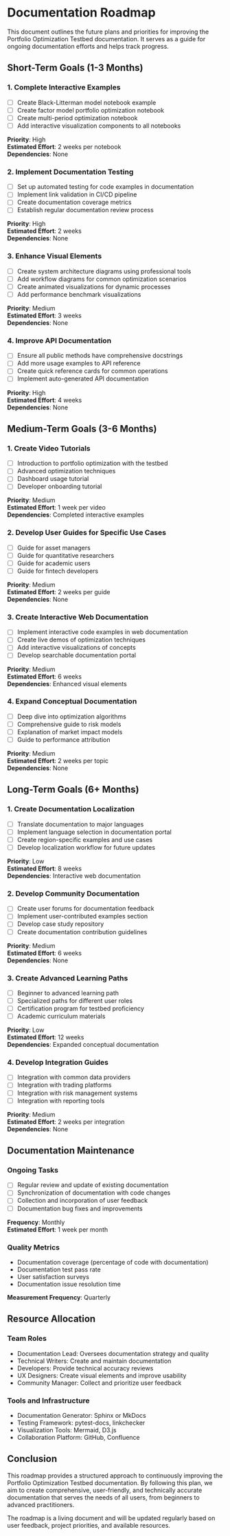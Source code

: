 # Documentation Roadmap

This document outlines the future plans and priorities for improving the Portfolio Optimization Testbed documentation. It serves as a guide for ongoing documentation efforts and helps track progress.

## Short-Term Goals (1-3 Months)

### 1. Complete Interactive Examples

- [ ] Create Black-Litterman model notebook example
- [ ] Create factor model portfolio optimization notebook
- [ ] Create multi-period optimization notebook
- [ ] Add interactive visualization components to all notebooks

**Priority**: High  
**Estimated Effort**: 2 weeks per notebook  
**Dependencies**: None

### 2. Implement Documentation Testing

- [ ] Set up automated testing for code examples in documentation
- [ ] Implement link validation in CI/CD pipeline
- [ ] Create documentation coverage metrics
- [ ] Establish regular documentation review process

**Priority**: High  
**Estimated Effort**: 2 weeks  
**Dependencies**: None

### 3. Enhance Visual Elements

- [ ] Create system architecture diagrams using professional tools
- [ ] Add workflow diagrams for common optimization scenarios
- [ ] Create animated visualizations for dynamic processes
- [ ] Add performance benchmark visualizations

**Priority**: Medium  
**Estimated Effort**: 3 weeks  
**Dependencies**: None

### 4. Improve API Documentation

- [ ] Ensure all public methods have comprehensive docstrings
- [ ] Add more usage examples to API reference
- [ ] Create quick reference cards for common operations
- [ ] Implement auto-generated API documentation

**Priority**: High  
**Estimated Effort**: 4 weeks  
**Dependencies**: None

## Medium-Term Goals (3-6 Months)

### 1. Create Video Tutorials

- [ ] Introduction to portfolio optimization with the testbed
- [ ] Advanced optimization techniques
- [ ] Dashboard usage tutorial
- [ ] Developer onboarding tutorial

**Priority**: Medium  
**Estimated Effort**: 1 week per video  
**Dependencies**: Completed interactive examples

### 2. Develop User Guides for Specific Use Cases

- [ ] Guide for asset managers
- [ ] Guide for quantitative researchers
- [ ] Guide for academic users
- [ ] Guide for fintech developers

**Priority**: Medium  
**Estimated Effort**: 2 weeks per guide  
**Dependencies**: None

### 3. Create Interactive Web Documentation

- [ ] Implement interactive code examples in web documentation
- [ ] Create live demos of optimization techniques
- [ ] Add interactive visualizations of concepts
- [ ] Develop searchable documentation portal

**Priority**: Medium  
**Estimated Effort**: 6 weeks  
**Dependencies**: Enhanced visual elements

### 4. Expand Conceptual Documentation

- [ ] Deep dive into optimization algorithms
- [ ] Comprehensive guide to risk models
- [ ] Explanation of market impact models
- [ ] Guide to performance attribution

**Priority**: Medium  
**Estimated Effort**: 2 weeks per topic  
**Dependencies**: None

## Long-Term Goals (6+ Months)

### 1. Create Documentation Localization

- [ ] Translate documentation to major languages
- [ ] Implement language selection in documentation portal
- [ ] Create region-specific examples and use cases
- [ ] Develop localization workflow for future updates

**Priority**: Low  
**Estimated Effort**: 8 weeks  
**Dependencies**: Interactive web documentation

### 2. Develop Community Documentation

- [ ] Create user forums for documentation feedback
- [ ] Implement user-contributed examples section
- [ ] Develop case study repository
- [ ] Create documentation contribution guidelines

**Priority**: Medium  
**Estimated Effort**: 6 weeks  
**Dependencies**: None

### 3. Create Advanced Learning Paths

- [ ] Beginner to advanced learning path
- [ ] Specialized paths for different user roles
- [ ] Certification program for testbed proficiency
- [ ] Academic curriculum materials

**Priority**: Low  
**Estimated Effort**: 12 weeks  
**Dependencies**: Expanded conceptual documentation

### 4. Develop Integration Guides

- [ ] Integration with common data providers
- [ ] Integration with trading platforms
- [ ] Integration with risk management systems
- [ ] Integration with reporting tools

**Priority**: Medium  
**Estimated Effort**: 2 weeks per integration  
**Dependencies**: None

## Documentation Maintenance

### Ongoing Tasks

- [ ] Regular review and update of existing documentation
- [ ] Synchronization of documentation with code changes
- [ ] Collection and incorporation of user feedback
- [ ] Documentation bug fixes and improvements

**Frequency**: Monthly  
**Estimated Effort**: 1 week per month

### Quality Metrics

- Documentation coverage (percentage of code with documentation)
- Documentation test pass rate
- User satisfaction surveys
- Documentation issue resolution time

**Measurement Frequency**: Quarterly

## Resource Allocation

### Team Roles

- Documentation Lead: Oversees documentation strategy and quality
- Technical Writers: Create and maintain documentation
- Developers: Provide technical accuracy reviews
- UX Designers: Create visual elements and improve usability
- Community Manager: Collect and prioritize user feedback

### Tools and Infrastructure

- Documentation Generator: Sphinx or MkDocs
- Testing Framework: pytest-docs, linkchecker
- Visualization Tools: Mermaid, D3.js
- Collaboration Platform: GitHub, Confluence

## Conclusion

This roadmap provides a structured approach to continuously improving the Portfolio Optimization Testbed documentation. By following this plan, we aim to create comprehensive, user-friendly, and technically accurate documentation that serves the needs of all users, from beginners to advanced practitioners.

The roadmap is a living document and will be updated regularly based on user feedback, project priorities, and available resources.
